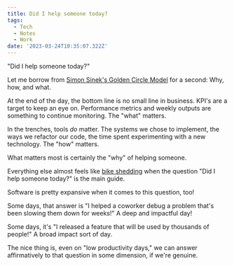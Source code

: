 ```yaml
---
title: Did I help someone today?
tags:
  - Tech
  - Notes
  - Work
date: '2023-03-24T10:35:07.322Z'
---
```


"Did I help someone today?"

Let me borrow from [Simon Sinek's Golden Circle Model](https://www.smartinsights.com/digital-marketing-strategy/online-value-proposition/start-with-why-creating-a-value-proposition-with-the-golden-circle-model/) for a second: Why, how, and what.

At the end of the day, the bottom line is no small line in business. KPI's are a target to keep an eye on. Performance metrics and weekly outputs are something to continue monitoring. The "what" matters.

In the trenches, tools _do_ matter. The systems we chose to implement, the ways we refactor our code, the time spent experimenting with a new technology. The "how" matters.

What matters most is certainly the "why" of helping someone.

Everything else almost feels like [bike shedding](https://letsgochris.bandcamp.com/album/whiteout) when the question "Did I help someone today?" is the main guide.

Software is pretty expansive when it comes to this question, too!

Some days, that answer is "I helped a coworker debug a problem that's been slowing them down for weeks!" A deep and impactful day!

Some days, it's "I released a feature that will be used by thousands of people!" A broad impact sort of day.

The nice thing is, even on "low productivity days," we can answer affirmatively to that question in some dimension, if we're genuine.
